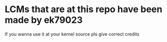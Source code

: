 # LCMs that are at this repo have been made by ek79023

If you wanna use it at your kernel source pls give correct credits
